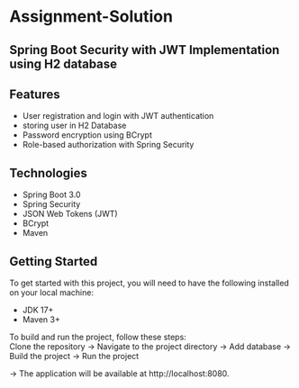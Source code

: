 # Assignment-Solution
## Spring Boot Security with JWT Implementation using H2 database


## Features
* User registration and login with JWT authentication
* storing user in H2 Database
* Password encryption using BCrypt
* Role-based authorization with Spring Security


## Technologies
* Spring Boot 3.0
* Spring Security
* JSON Web Tokens (JWT)
* BCrypt
* Maven
 
## Getting Started
To get started with this project, you will need to have the following installed on your local machine:

* JDK 17+
* Maven 3+


To build and run the project, follow these steps:
<br>
 Clone the repository -> Navigate to the project directory -> Add database -> Build the project -> Run the project

-> The application will be available at http://localhost:8080.


